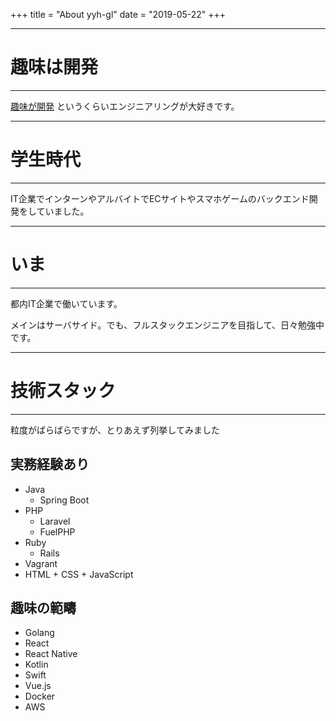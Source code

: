 +++
title = "About yyh-gl"
date = "2019-05-22"
+++

---
# 趣味は開発
---

<u>趣味が開発</u> というくらいエンジニアリングが大好きです。

---
# 学生時代
---

IT企業でインターンやアルバイトでECサイトやスマホゲームのバックエンド開発をしていました。


---
# いま
---

都内IT企業で働いています。

メインはサーバサイド。でも、フルスタックエンジニアを目指して、日々勉強中です。

---
# 技術スタック
---

粒度がばらばらですが、とりあえず列挙してみました

## 実務経験あり
- Java
  - Spring Boot
- PHP
  - Laravel
  - FuelPHP
- Ruby
  - Rails
- Vagrant
- HTML + CSS + JavaScript


## 趣味の範疇
- Golang
- React
- React Native
- Kotlin
- Swift
- Vue.js
- Docker
- AWS
